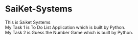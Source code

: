 # SaiKet-Systems
This is Saiket Systems
<br>
My Task 1 is To Do List Application which is built by Python.
<br>
My Task 2 is Guess the Number Game which is built by Python.